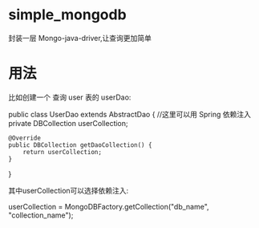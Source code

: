 # simple_mongodb
封装一层 Mongo-java-driver,让查询更加简单
# 用法
比如创建一个 查询 user 表的 userDao:

public class UserDao extends AbstractDao<User> {
    //这里可以用 Spring 依赖注入
    private DBCollection userCollection;

    @Override
    public DBCollection getDaoCollection() {
        return userCollection;
    }
}


其中userCollection可以选择依赖注入:

userCollection = MongoDBFactory.getCollection("db_name", "collection_name");
